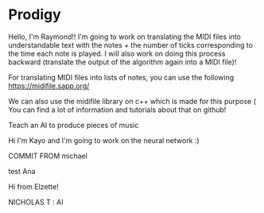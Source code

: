 # Prodigy 
Hello, I'm Raymond!! I'm going to work on translating the MIDI files into understandable text with the notes + the number of ticks corresponding to the time each note is played. I will also work on doing this process backward (translate the output of the algorithm again into a MIDI file)!

For translating MIDI files into lists of notes, you can use the following
https://midifile.sapp.org/

We can also use the midifile library on c++ which is made for this purpose ( You can find a lot of information and tutorials about that on github!

Teach an AI to produce pieces of music

Hi I'm Kayo and I'm going to work on the neural network :)

COMMIT FROM michael



test Ana

Hi from Elzette!


NICHOLAS T : AI
